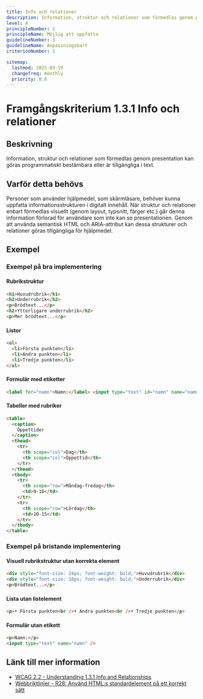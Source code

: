 ```yaml
---
title: Info och relationer
description: Information, struktur och relationer som förmedlas genom presentation kan göras programmatiskt bestämbara eller är tillgängliga i text.
level: A
principleNumber: 1
principleName: Möjlig att uppfatta
guidelineNumber: 3
guidelineName: Anpassningsbart
criterionNumber: 1

sitemap:
  lastmod: 2025-03-19
  changefreq: monthly
  priority: 0.8
---
```


# Framgångskriterium 1.3.1 Info och relationer

## Beskrivning

Information, struktur och relationer som förmedlas genom presentation kan göras programmatiskt bestämbara eller är tillgängliga i text.

## Varför detta behövs

Personer som använder hjälpmedel, som skärmläsare, behöver kunna uppfatta informationsstrukturen i digitalt innehåll. När struktur och relationer enbart förmedlas visuellt (genom layout, typsnitt, färger etc.) går denna information förlorad för användare som inte kan se presentationen. Genom att använda semantisk HTML och ARIA-attribut kan dessa strukturer och relationer göras tillgängliga för hjälpmedel.

## Exempel

### Exempel på bra implementering

#### Rubrikstruktur

```html
<h1>Huvudrubrik</h1>
<h2>Underrubrik</h2>
<p>Brödtext...</p>
<h2>Ytterligare underrubrik</h2>
<p>Mer brödtext...</p>
```

#### Listor

```html
<ul>
  <li>Första punkten</li>
  <li>Andra punkten</li>
  <li>Tredje punkten</li>
</ul>
```

#### Formulär med etiketter

```html
<label for="namn">Namn:</label> <input type="text" id="namn" name="namn" />
```

#### Tabeller med rubriker

```html
<table>
  <caption>
    Öppettider
  </caption>
  <thead>
    <tr>
      <th scope="col">Dag</th>
      <th scope="col">Öppettid</th>
    </tr>
  </thead>
  <tbody>
    <tr>
      <th scope="row">Måndag-fredag</th>
      <td>9-18</td>
    </tr>
    <tr>
      <th scope="row">Lördag</th>
      <td>10-15</td>
    </tr>
  </tbody>
</table>
```

### Exempel på bristande implementering

#### Visuell rubrikstruktur utan korrekta element

```html
<div style="font-size: 24px; font-weight: bold;">Huvudrubrik</div>
<div style="font-size: 18px; font-weight: bold;">Underrubrik</div>
<p>Brödtext...</p>
```

#### Lista utan listelement

```html
<p>• Första punkten<br />• Andra punkten<br />• Tredje punkten</p>
```

#### Formulär utan etikett

```html
<p>Namn:</p>
<input type="text" name="namn" />
```

## Länk till mer information

- [WCAG 2.2 - Understanding 1.3.1 Info and Relationships](https://www.w3.org/WAI/WCAG22/Understanding/info-and-relationships.html)
- [Webbriktlinjer - R28: Använd HTML:s standardelement på ett korrekt sätt](https://www.digg.se/webbriktlinjer/alla-webbriktlinjer/anvand-htmls-standardelement-pa-ett-korrekt-satt)
